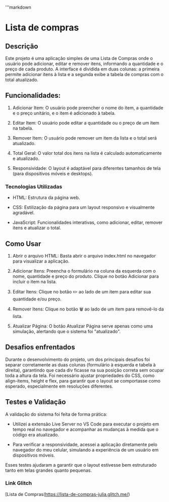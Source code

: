 '''markdown
# Lista de compras

## **Descrição**
Este projeto é uma aplicação simples de uma Lista de Compras onde o usuário pode adicionar, editar e remover itens, informando a quantidade e o preço de cada produto. A interface é dividida em duas colunas: a primeira permite adicionar itens à lista e a segunda exibe a tabela de compras com o total atualizado.

## **Funcionalidades:**
1. Adicionar Item: O usuário pode preencher o nome do item, a quantidade e o preço unitário, e o item é adicionado à tabela.

2. Editar Item: O usuário pode editar a quantidade ou o preço de um item na tabela.

3. Remover Item: O usuário pode remover um item da lista e o total será atualizado.

4. Total Geral: O valor total dos itens na lista é calculado automaticamente e atualizado.

5. Responsividade: O layout é adaptável para diferentes tamanhos de tela (para dispositivos móveis e desktops).

### **Tecnologias Utilizadas**
- HTML: Estrutura da página web.

- CSS: Estilização da página para um layout responsivo e visualmente agradável.

- JavaScript: Funcionalidades interativas, como adicionar, editar, remover itens e atualizar o total.

## **Como Usar**
1. Abrir o arquivo HTML: Basta abrir o arquivo index.html no navegador para visualizar a aplicação.

2. Adicionar Itens: Preencha o formulário na coluna da esquerda com o nome, quantidade e preço do produto. Clique no botão Adicionar para incluir o item na lista.

3. Editar Itens: Clique no botão ✏️ ao lado de um item para editar sua quantidade e/ou preço.

4. Remover Itens: Clique no botão 🗑️ ao lado de um item para removê-lo da lista.

5. Atualizar Página: O botão Atualizar Página serve apenas como uma simulação, alertando que o sistema foi "atualizado".

## **Desafios enfrentados**
Durante o desenvolvimento do projeto, um dos principais desafios foi separar corretamente as duas colunas (formulário à esquerda e tabela à direita), garantindo que cada div ficasse na sua posição correta sem ocupar toda a altura da tela. Foi necessário ajustar propriedades do CSS, como align-items, height e flex, para garantir que o layout se comportasse como esperado, especialmente em resoluções diferentes.

## **Testes e Validação**
A validação do sistema foi feita de forma prática:

- Utilizei a extensão Live Server no VS Code para executar o projeto em tempo real no navegador e acompanhar as mudanças à medida que o código era atualizado.

- Para verificar a responsividade, acessei a aplicação diretamente pelo navegador do meu celular, simulando a experiência de um usuário em dispositivos móveis.

Esses testes ajudaram a garantir que o layout estivesse bem estruturado tanto em telas grandes quanto pequenas.

### **Link Glitch**
[Lista de Compras(https://lista-de-compras-julia.glitch.me/)
